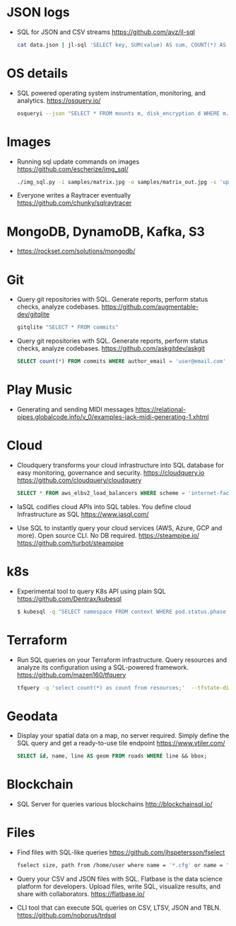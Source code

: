 # JSON logs

- SQL for JSON and CSV streams
  https://github.com/avz/jl-sql

  ```sh
  cat data.json | jl-sql 'SELECT key, SUM(value) AS sum, COUNT(*) AS count GROUP BY key'
  ```

# OS details

- SQL powered operating system instrumentation, monitoring, and analytics.
  https://osquery.io/

  ```sh
  osqueryi --json "SELECT * FROM mounts m, disk_encryption d WHERE m.device_alias = d.name AND d.encrypted = 0;"
  ```

# Images

- Running sql update commands on images
  https://github.com/escherize/img_sql/

  ```sh
  ./img_sql.py -i samples/matrix.jpg -o samples/matrix_out.jpg -s 'update pixels set r = g, b = r, g = b where x > 700'
  ```

- Everyone writes a Raytracer eventually
  https://github.com/chunky/sqlraytracer

# MongoDB, DynamoDB, Kafka, S3

- https://rockset.com/solutions/mongodb/

# Git

- Query git repositories with SQL. Generate reports, perform status checks, analyze codebases.
  https://github.com/augmentable-dev/gitqlite

  ```sh
  gitqlite "SELECT * FROM commits"
  ```

- Query git repositories with SQL. Generate reports, perform status checks, analyze codebases.
  https://github.com/askgitdev/askgit
  ```sql
  SELECT count(*) FROM commits WHERE author_email = 'user@email.com'
  ```

# Play Music

- Generating and sending MIDI messages
  https://relational-pipes.globalcode.info/v_0/examples-jack-midi-generating-1.xhtml

# Cloud

- Cloudquery transforms your cloud infrastructure into SQL database for easy monitoring, governance and security.
  https://cloudquery.io
  https://github.com/cloudquery/cloudquery

  ```sql
  SELECT * FROM aws_elbv2_load_balancers WHERE scheme = 'internet-facing'
  ```

- IaSQL codifies cloud APIs into SQL tables. You define cloud Infrastructure as SQL
  https://www.iasql.com/

- Use SQL to instantly query your cloud services (AWS, Azure, GCP and more). Open source CLI. No DB required.
  https://steampipe.io/
  https://github.com/turbot/steampipe

# k8s

- Experimental tool to query K8s API using plain SQL
  https://github.com/Dentrax/kubesql

  ```sh
  $ kubesql -q "SELECT namespace FROM context WHERE pod.status.phase = 'Running'"
  ```

# Terraform

- Run SQL queries on your Terraform infrastructure. Query resources and analyze its configuration using a SQL-powered framework.
  https://github.com/mazen160/tfquery

  ```sh
  tfquery -q 'select count(*) as count from resources;'  --tfstate-dir /path/to/terraform-states
  ```

# Geodata

- Display your spatial data on a map, no server required. Simply define the SQL query and get a ready-to-use tile endpoint
  https://www.vtiler.com/

  ```sql
  SELECT id, name, line AS geom FROM roads WHERE line && bbox;
  ```

# Blockchain

- SQL Server for queries various blockchains
  http://blockchainsql.io/

# Files

- Find files with SQL-like queries
  https://github.com/jhspetersson/fselect

  ```sh
  fselect size, path from /home/user where name = '*.cfg' or name = '*.tmp'
  ```

- Query your CSV and JSON files with SQL.
  Flatbase is the data science platform for developers. Upload files, write SQL, visualize results, and share with collaborators.
  https://flatbase.io/
  
 - CLI tool that can execute SQL queries on CSV, LTSV, JSON and TBLN.
  https://github.com/noborus/trdsql

